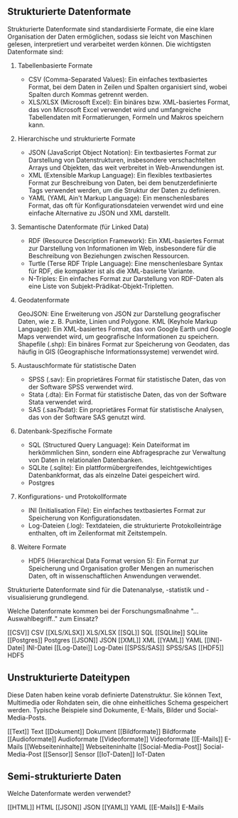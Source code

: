 <!--
author:   Canan Hastik
email:    c.hastik@igsd-ev.de
version:  0.1.0
language: 
icon:     https://raw.githubusercontent.com/chastik/Beratung_Dateityp_Bild/refs/heads/main/SODa-Logo_full.svg
link:     https://raw.githubusercontent.com/chastik/Beratung/refs/heads/main/soda.css
comment:  Dieses Modul....
-->


## Strukturierte Datenformate

Strukturierte Datenformate sind standardisierte Formate, die eine klare Organisation der Daten ermöglichen, sodass sie leicht von Maschinen gelesen, interpretiert und verarbeitet werden können. Die wichtigsten Datenformate sind:

1. Tabellenbasierte Formate

    - CSV (Comma-Separated Values): Ein einfaches textbasiertes Format, bei dem Daten in Zeilen und Spalten organisiert sind, wobei Spalten durch Kommas getrennt werden.
    - XLS/XLSX (Microsoft Excel): Ein binäres bzw. XML-basiertes Format, das von Microsoft Excel verwendet wird und umfangreiche Tabellendaten mit Formatierungen, Formeln und Makros speichern kann.

2. Hierarchische und strukturierte Formate

    - JSON (JavaScript Object Notation): Ein textbasiertes Format zur Darstellung von Datenstrukturen, insbesondere verschachtelten Arrays und Objekten, das weit verbreitet in Web-Anwendungen ist.
    - XML (Extensible Markup Language): Ein flexibles textbasiertes Format zur Beschreibung von Daten, bei dem benutzerdefinierte Tags verwendet werden, um die Struktur der Daten zu definieren.
    - YAML (YAML Ain't Markup Language): Ein menschenlesbares Format, das oft für Konfigurationsdateien verwendet wird und eine einfache Alternative zu JSON und XML darstellt.

3. Semantische Datenformate (für Linked Data)

    - RDF (Resource Description Framework): Ein XML-basiertes Format zur Darstellung von Informationen im Web, insbesondere für die Beschreibung von Beziehungen zwischen Ressourcen.
    - Turtle (Terse RDF Triple Language): Eine menschenlesbare Syntax für RDF, die kompakter ist als die XML-basierte Variante.
    - N-Triples: Ein einfaches Format zur Darstellung von RDF-Daten als eine Liste von Subjekt-Prädikat-Objekt-Tripletten.

4. Geodatenformate

    GeoJSON: Eine Erweiterung von JSON zur Darstellung geografischer Daten, wie z. B. Punkte, Linien und Polygone.
    KML (Keyhole Markup Language): Ein XML-basiertes Format, das von Google Earth und Google Maps verwendet wird, um geografische Informationen zu speichern.
    Shapefile (.shp): Ein binäres Format zur Speicherung von Geodaten, das häufig in GIS (Geographische Informationssysteme) verwendet wird.

5. Austauschformate für statistische Daten

    - SPSS (.sav): Ein proprietäres Format für statistische Daten, das von der Software SPSS verwendet wird.
    - Stata (.dta): Ein Format für statistische Daten, das von der Software Stata verwendet wird.
    - SAS (.sas7bdat): Ein proprietäres Format für statistische Analysen, das von der Software SAS genutzt wird.

6. Datenbank-Spezifische Formate

    - SQL (Structured Query Language): Kein Dateiformat im herkömmlichen Sinn, sondern eine Abfragesprache zur Verwaltung von Daten in relationalen Datenbanken.
    - SQLite (.sqlite): Ein plattformübergreifendes, leichtgewichtiges Datenbankformat, das als einzelne Datei gespeichert wird.
    - Postgres

7. Konfigurations- und Protokollformate

    - INI (Initialisation File): Ein einfaches textbasiertes Format zur Speicherung von Konfigurationsdaten.
    - Log-Dateien (.log): Textdateien, die strukturierte Protokolleinträge enthalten, oft im Zeilenformat mit Zeitstempeln.

8. Weitere Formate

    - HDF5 (Hierarchical Data Format version 5): Ein Format zur Speicherung und Organisation großer Mengen an numerischen Daten, oft in wissenschaftlichen Anwendungen verwendet.

Strukturierte Datenformate sind für die Datenanalyse, -statistik und -visualisierung grundlegend.

Welche Datenformate kommen bei der Forschungsmaßnahme "... Auswahlbegriff.." zum Einsatz?

[[CSV]] CSV
[[XLS/XLSX]] XLS/XLSX 
[[SQL]] SQL
[[SQLlite]] SQLlite
[[Postgres]] Postgres 
[[JSON]] JSON
[[XML]] XML
[[YAML]] YAML
[[INI]-Datei] INI-Datei
[[Log-Datei]] Log-Datei
[[SPSS/SAS]] SPSS/SAS
[[HDF5]] HDF5


## Unstrukturierte Dateitypen

Diese Daten haben keine vorab definierte Datenstruktur. Sie können Text, Multimedia oder Rohdaten sein, die ohne einheitliches Schema gespeichert werden. Typische Beispiele sind Dokumente, E-Mails, Bilder und Social-Media-Posts.

[[Text]] Text
[[Dokument]] Dokument
[[Bildformate]] Bildformate 
[[Audioformate]] Audioformate
[[Videoformate]] Videoformate 
[[E-Mails]] E-Mails
[[Webseiteninhalte]] Webseiteninhalte
[[Social-Media-Post]] Social-Media-Post
[[Sensor]] Sensor
[[IoT-Daten]] IoT-Daten


## Semi-strukturierte Daten

Welche Datenformate werden verwendet?

[[HTML]] HTML
[[JSON]] JSON
[[YAML]] YAML
[[E-Mails]] E-Mails
